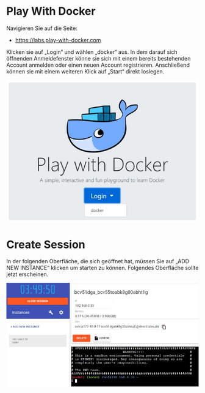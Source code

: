 # Play With Docker

Navigieren Sie auf die Seite:

* https://labs.play-with-docker.com

Klicken sie auf „Login“ und wählen „docker“ aus. In dem darauf sich öffnenden Anmeldefenster könne sie sich mit einem bereits bestehenden Account anmelden oder einen neuen Account registrieren. Anschließend können sie mit einem weiteren Klick auf „Start“ direkt loslegen.

![Docker](../img/PlayWithDocker.jpg)

# Create Session
In der folgenden Oberfläche, die sich geöffnet hat, müssen Sie auf „ADD NEW INSTANCE“ klicken um starten zu können. Folgendes Oberfläche sollte jetzt erscheinen.

![Docker](../img/Konsole.jpg)

